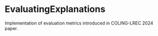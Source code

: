 # EvaluatingExplanations
Implementation of evaluation metrics introduced in COLING-LREC 2024 paper.
